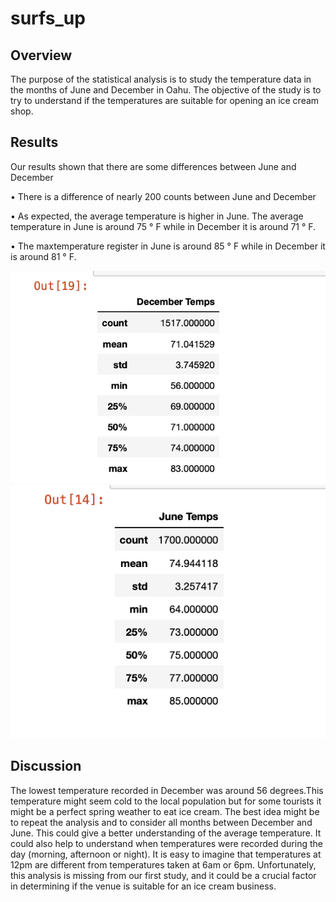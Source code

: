 # surfs_up

## Overview
The purpose of the statistical analysis is to study the temperature data in the months of June and December in Oahu.
The objective of the study is to try to understand if the temperatures are suitable for opening an ice cream shop.

## Results

Our results shown that there are some differences between June and December

• There is a difference of nearly 200 counts between June and December

• As expected, the average temperature is higher in June. The average temperature in June is around 75 ° F while in December it is around 71 ° F.

•  The  maxtemperature register in June is around 85 ° F while in December it is around 81 ° F.

![alt text](https://github.com/valeria100719/surfs_up/blob/main/Pics/dec.png?raw=true)
![alt text](https://github.com/valeria100719/surfs_up/blob/main/Pics/june.png?raw=true)

## Discussion

The lowest temperature recorded in December was around 56 degrees.This temperature might seem cold to the local population but for some tourists it might be a perfect spring weather to eat ice cream. 
The best idea might be to repeat the analysis and to consider all months between December and June. This could give a better understanding of the average temperature. It could also help to understand when temperatures were recorded during the day (morning, afternoon or night). It is easy to imagine that temperatures at 12pm are different from temperatures taken at 6am or 6pm.
Unfortunately, this analysis is missing from our first study, and it could be a crucial factor in determining if the venue is suitable for an ice cream business.
